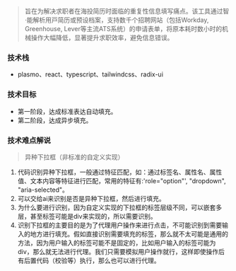 > 旨在为解决求职者在海投简历时⾯临的重复性信息填写痛点。该⼯具通过智·能解析⽤⼾简历或预设档案，⽀持数千个招聘⽹站（包括Workday, Greenhouse, Lever等主流ATS系统）的申请表单，将原本耗时数⼩时的机械操作⼤幅降低，显著提升求职效率，避免信息错误。

### 技术栈
- plasmo、react、typescript、tailwindcss、radix-ui
### 技术目标
- 第一阶段，达成标准表达自动填充。
- 第二阶段，达成异步填充。
### 技术难点解说
> 异种下拉框（非标准的自定义实现）
1. 代码识别异种下拉框，一般通过特征匹配，如：通过标签名、属性名、属性值、文本内容等特征进行匹配，常用的特征有:'role="option"', "dropdown", "aria-selected"。
2. 可以交给ai来识别是否是异种下拉框，然后进行填充。
3. 为什么要进行识别，因为自定义实现的下拉框的标签层级不同，可以嵌套多层，甚至标签可能是div来实现的，所以需要识别。
4. 识别下拉框的主要目的是为了代理用户操作来进行点击，不可能识别到需要输入的地方进行填充。假如直接识别需要填充的标签，那么就不太可能是通用的方法，因为用户输入的标签可能不是固定的，比如用户输入的标签可能为div，那么就无法进行代理。我们只需要模拟用户操作就行，这样即使操作后有后置代码（校验等）执行，那么也可以进行代理。




